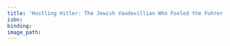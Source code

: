 ```yaml
---
title: 'Hustling Hitler: The Jewish Vaudevillian Who Fooled the Fuhrer'
isbn:
binding:
image_path:
---
```

